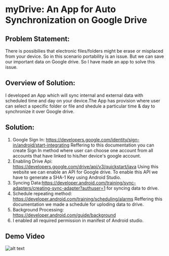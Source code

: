 # **myDrive: An App for Auto Synchronization on Google Drive**

## Problem Statement:
There is possibilies that electronic files/folders might be erase or misplaced from your device. So in this scenario portability is an issue. But we can save our important data on Google drive. So I have made an app to solve this issue.

## Overview of Solution:
I developed an App which will sync internal and external data with scheduled time and day on your device.The App has provision where user can select a specific folder or file and shedule a particular time & day to synchronize it over Google drive.
## Solution:
1) Google Sign In:
https://developers.google.com/identity/sign-in/android/start-integrating
Reffering to this documentation you can create Sign In method where user can choose one account from all accounts that have linked to his/her device's google account.
2) Enabling Drive Api: https://developers.google.com/drive/api/v3/quickstart/java
Using this website we can enable an API for Google drive. To enable this API we have to generate a SHA-1 Key using Android Studio.
3) Syncing Data:https://developer.android.com/training/sync-adapters/creating-sync-adapter?authuser=1 for syncing data to drive.
4) Schedule repeating method: https://developer.android.com/training/scheduling/alarms Reffering this documentation we made a schedule for uploding data to drive.
5) Background Processing: https://developer.android.com/guide/background
6) I enabled all required permission in manifest of Android studio.

## Demo Video

![alt text](https://github.com/Sameer-Karoshi/Android-App-for-Auto-Synchronization-to-Google-Drive/blob/master/mydrive.gif)
